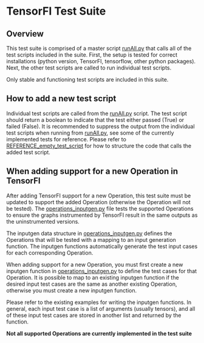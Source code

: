 # TensorFI Test Suite

## Overview

This test suite is comprised of a master script [runAll.py](runAll.py) that calls all of the test scripts included in the suite. First, the setup is tested for correct installations (python version, TensorFI, tensorflow, other python packages). Next, the other test scripts are called to run individual test scripts.

Only stable and functioning test scripts are included in this suite.

## How to add a new test script

Individual test scripts are called from the [runAll.py](runAll.py) script. The test script should return a boolean to indicate that the test either passed (True) or failed (False). It is recommended to suppress the output from the individual test scripts when running from [runAll.py](runAll.py), see some of the currently implemented tests for reference. Please refer to [REFERENCE_empty_test_script](REFERENCE_empty_test_script) for how to structure the code that calls the added test script. 

## When adding support for a new Operation in TensorFI

After adding TensorFI support for a new Operation, this test suite must be updated to support the added Operation (otherwise the Operation will not be tested). The [operations_inputgen.py](operations_inputgen.py) file tests the supported Operations to ensure the graphs instrumented by TensorFI result in the same outputs as the uninstrumented versions. 

The inputgen data structure in [operations_inputgen.py](operations_inputgen.py) defines the Operations that will be tested with a mapping to an input generation function. The inputgen functions automatically generate the test input cases for each corresponding Operation. 

When adding support for a new Operation, you must first create a new inputgen function in [operations_inputgen.py](operations_inputgen.py) to define the test cases for that Operation. It is possible to map to an existing inputgen function if the desired input test cases are the same as another existing Operation, otherwise you must create a new inputgen function. 

Please refer to the existing examples for writing the inputgen functions. In general, each input test case is a list of arguments (usually tensors), and all of these input test cases are stored in another list and returned by the function.

**Not all supported Operations are currently implemented in the test suite**
